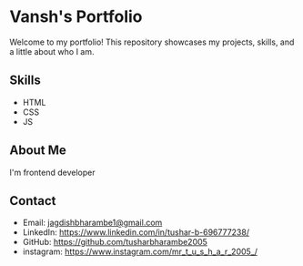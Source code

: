 # Vansh's Portfolio
Welcome to my portfolio! This repository showcases my projects, skills, and a little about who I am.

## Skills

- HTML
- CSS
- JS


## About Me

I'm frontend developer 

## Contact

- Email: jagdishbharambe1@gmail.com
- LinkedIn: https://www.linkedin.com/in/tushar-b-696777238/
- GitHub: https://github.com/tusharbharambe2005
- instagram: https://www.instagram.com/mr_t_u_s_h_a_r_2005_/


